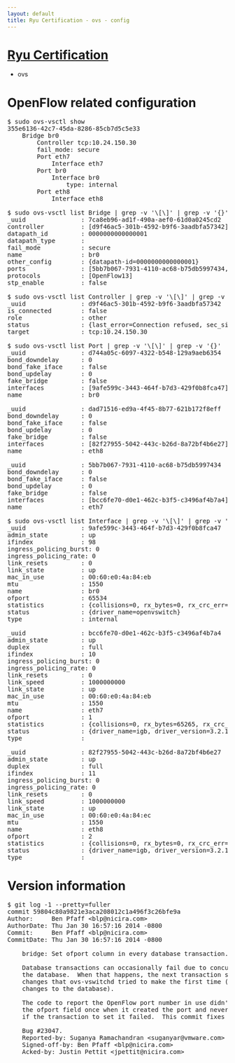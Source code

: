 ```yaml
---
layout: default
title: Ryu Certification - ovs - config
---
```

# [Ryu Certification](http://osrg.github.io/ryu/certification.html)
* ovs 

# OpenFlow related configuration
<pre>
$ sudo ovs-vsctl show
355e6136-42c7-45da-8286-85cb7d5c5e33
    Bridge br0
        Controller tcp:10.24.150.30
        fail_mode: secure
        Port eth7
            Interface eth7
        Port br0
            Interface br0
                type: internal
        Port eth8
            Interface eth8

$ sudo ovs-vsctl list Bridge | grep -v '\[\]' | grep -v '{}'
_uuid               : 7ca8eb96-ad1f-490a-aef0-61d0a0245cd2
controller          : [d9f46ac5-301b-4592-b9f6-3aadbfa57342]
datapath_id         : 0000000000000001
datapath_type       : 
fail_mode           : secure
name                : br0
other_config        : {datapath-id=0000000000000001}
ports               : [5bb7b067-7931-4110-ac68-b75db5997434, d744a05c-6097-4322-b548-129a9aeb6354, dad71516-ed9a-4f45-8b77-621b172f8eff]
protocols           : [OpenFlow13]
stp_enable          : false

$ sudo ovs-vsctl list Controller | grep -v '\[\]' | grep -v '{}'
_uuid               : d9f46ac5-301b-4592-b9f6-3aadbfa57342
is_connected        : false
role                : other
status              : {last_error=Connection refused, sec_since_connect=352, sec_since_disconnect=1, state=BACKOFF}
target              : tcp:10.24.150.30

$ sudo ovs-vsctl list Port | grep -v '\[\]' | grep -v '{}'
_uuid               : d744a05c-6097-4322-b548-129a9aeb6354
bond_downdelay      : 0
bond_fake_iface     : false
bond_updelay        : 0
fake_bridge         : false
interfaces          : [9afe599c-3443-464f-b7d3-429f0b8fca47]
name                : br0

_uuid               : dad71516-ed9a-4f45-8b77-621b172f8eff
bond_downdelay      : 0
bond_fake_iface     : false
bond_updelay        : 0
fake_bridge         : false
interfaces          : [82f27955-5042-443c-b26d-8a72bf4b6e27]
name                : eth8

_uuid               : 5bb7b067-7931-4110-ac68-b75db5997434
bond_downdelay      : 0
bond_fake_iface     : false
bond_updelay        : 0
fake_bridge         : false
interfaces          : [bcc6fe70-d0e1-462c-b3f5-c3496af4b7a4]
name                : eth7

$ sudo ovs-vsctl list Interface | grep -v '\[\]' | grep -v '{}'
_uuid               : 9afe599c-3443-464f-b7d3-429f0b8fca47
admin_state         : up
ifindex             : 98
ingress_policing_burst: 0
ingress_policing_rate: 0
link_resets         : 0
link_state          : up
mac_in_use          : 00:60:e0:4a:84:eb
mtu                 : 1550
name                : br0
ofport              : 65534
statistics          : {collisions=0, rx_bytes=0, rx_crc_err=0, rx_dropped=0, rx_errors=0, rx_frame_err=0, rx_over_err=0, rx_packets=0, tx_bytes=0, tx_dropped=0, tx_errors=0, tx_packets=0}
status              : {driver_name=openvswitch}
type                : internal

_uuid               : bcc6fe70-d0e1-462c-b3f5-c3496af4b7a4
admin_state         : up
duplex              : full
ifindex             : 10
ingress_policing_burst: 0
ingress_policing_rate: 0
link_resets         : 0
link_speed          : 1000000000
link_state          : up
mac_in_use          : 00:60:e0:4a:84:eb
mtu                 : 1550
name                : eth7
ofport              : 1
statistics          : {collisions=0, rx_bytes=65265, rx_crc_err=0, rx_dropped=0, rx_errors=0, rx_frame_err=0, rx_over_err=0, rx_packets=660, tx_bytes=0, tx_dropped=0, tx_errors=0, tx_packets=0}
status              : {driver_name=igb, driver_version=3.2.10-k, firmware_version=3.10-0}
type                : 

_uuid               : 82f27955-5042-443c-b26d-8a72bf4b6e27
admin_state         : up
duplex              : full
ifindex             : 11
ingress_policing_burst: 0
ingress_policing_rate: 0
link_resets         : 0
link_speed          : 1000000000
link_state          : up
mac_in_use          : 00:60:e0:4a:84:ec
mtu                 : 1550
name                : eth8
ofport              : 2
statistics          : {collisions=0, rx_bytes=0, rx_crc_err=0, rx_dropped=0, rx_errors=0, rx_frame_err=0, rx_over_err=0, rx_packets=0, tx_bytes=20536, tx_dropped=0, tx_errors=0, tx_packets=220}
status              : {driver_name=igb, driver_version=3.2.10-k, firmware_version=3.10-0}
type                : 
</pre>

# Version information
<pre>
$ git log -1 --pretty=fuller
commit 59804c80a9821e3aca208012c1a496f3c26bfe9a
Author:     Ben Pfaff &lt;blp@nicira.com&gt;
AuthorDate: Thu Jan 30 16:57:16 2014 -0800
Commit:     Ben Pfaff &lt;blp@nicira.com&gt;
CommitDate: Thu Jan 30 16:57:16 2014 -0800

    bridge: Set ofport column in every database transaction.
    
    Database transactions can occasionally fail due to concurrent changes in
    the database.  When that happens, the next transaction should repeat the
    changes that ovs-vswitchd tried to make the first time (adjusted for the
    changes to the database).
    
    The code to report the OpenFlow port number in use didn't do that.  It set
    the ofport field once when it created the port and never set it again, even
    if the transaction to set it failed.  This commit fixes the problem.
    
    Bug #23047.
    Reported-by: Suganya Ramachandran &lt;suganyar@vmware.com&gt;
    Signed-off-by: Ben Pfaff &lt;blp@nicira.com&gt;
    Acked-by: Justin Pettit &lt;jpettit@nicira.com&gt;
</pre>
